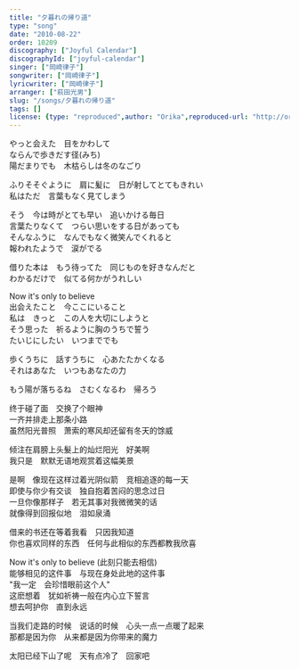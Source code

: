```yaml
---
title: "夕暮れの帰り道"
type: "song"
date: "2010-08-22"
order: 10209
discography: ["Joyful Calendar"]
discographyId: ["joyful-calendar"]
singer: ["岡崎律子"]
songwriter: ["岡崎律子"]
lyricwriter: ["岡崎律子"]
arranger: ["萩田光男"]
slug: "/songs/夕暮れの帰り道"
tags: []
license: {type: "reproduced",author: "Orika",reproduced-url: "http://orikamushi.myweb.hinet.net/",reproduced-website: "織歌蟲網站"}
---
```


やっと会えた　目をかわして  
ならんで歩きだす径(みち)   
陽だまりでも　木枯らしは冬のなごり   
  
ふりそそぐように　肩に髪に　日が射してとてもきれい   
私はただ　言葉もなく見てしまう   
  
そう　今は時がとても早い　追いかける毎日   
言葉たりなくて　つらい思いをする日があっても   
そんなふうに　なんでもなく微笑んでくれると   
報われたようで　涙がでる   
  
借りた本は　もう待ってた　同じものを好きなんだと   
わかるだけで　似てる何かがうれしい   
  
Now it's only to believe   
出会えたこと　今ここにいること   
私は　きっと　この人を大切にしようと   
そう思った　祈るように胸のうちで誓う   
たいじにしたい　いつまででも   
  
歩くうちに　話すうちに　心あたたかくなる   
それはあなた　いつもあなたの力   
  
もう陽が落ちるね　さむくなるわ　帰ろう  
  
  <!-- 翻译 -->

终于碰了面　交换了个眼神  
一齐并排走上那条小路   
虽然阳光普照　萧索的寒风却还留有冬天的馀威   
  
倾注在肩膀上头髮上的灿烂阳光　好美啊   
我只是　默默无语地观赏着这幅美景   
  
是啊　像现在这样过着光阴似箭　竞相追逐的每一天   
即使与你少有交谈　独自抱着苦闷的思念过日   
一旦你像那样子　若无其事对我微微笑的话   
就像得到回报似地　泪如泉涌   
  
借来的书还在等着我看　只因我知道   
你也喜欢同样的东西　任何与此相似的东西都教我欣喜   
  
Now it's only to believe (此刻只能去相信)   
能够相见的这件事　与现在身处此地的这件事   
"我一定　会珍惜眼前这个人"   
这麽想着　犹如祈祷一般在内心立下誓言   
想去呵护你　直到永远   
  
当我们走路的时候　说话的时候　心头一点一点暖了起来   
那都是因为你　从来都是因为你带来的魔力   
  
太阳已经下山了呢　天有点冷了　回家吧
